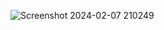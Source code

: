 ![Screenshot 2024-02-07 210249](https://github.com/40654065/generate-table/assets/152056569/f566cd4f-f91f-4326-ba51-b938eb8c0b5a)

